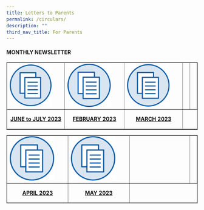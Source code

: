 ```yaml
---
title: Letters to Parents
permalink: /circulars/
description: ""
third_nav_title: For Parents
---
```

<h4><strong>MONTHLY NEWSLETTER</strong></h4>
<table style="border-collapse: collapse; width: 100%;" border="1">
<tbody>
<tr>
<td style="width: 33.3333%;"><a href="/files/june-july2023.pdf"><img style="width: 80%;" src="/images/mn.png"></a></td>
	<td style="width: 33.3333%;"><a href="/files/month_feb_2023.pdf"><img style="width: 80%;" src="/images/mn.png"></a></td>
	<td style="width: 33.3333%;"><a href="/files/month_mar_2023.pdf"><img style="width: 80%;" src="/images/mn.png"></a></td>
	
<td style="width: 33.3333%;">&nbsp;</td>
<td style="width: 33.3333%;">&nbsp;</td>
</tr>
<tr>
<td style="width: 33.3333%;"><p style="text-align: center;"><strong><a href="/files/june-july2023.pdf">JUNE to JULY 2023</a></strong></p></td>
	<td style="width: 33.3333%;"><p style="text-align: center;"><strong><a href="/files/month_feb_2023.pdf">FEBRUARY 2023</a></strong></p></td>
	<td style="width: 33.3333%;"><p style="text-align: center;"><strong><a href="/files/month_mar_2023.pdf">MARCH 2023</a></strong></p></td>
	
</tr></tbody></table><table style="border-collapse: collapse; width: 100%;" border="1">
<tbody>
<tr>
<td style="width: 33.3333%;"><a href="/files/month_apr_2023.pdf"><img style="width: 80%;" src="/images/mn.png"></a></td>
	<td style="width: 33.3333%;"><a href="/files/may 2023.pdf"><img style="width: 80%;" src="/images/mn.png"></a></td>
	
	

<td style="width: 33.3333%;">&nbsp;</td>
<td style="width: 33.3333%;">&nbsp;</td>
</tr>
	<tr>
<td style="width: 33.3333%;"><p style="text-align: center;"><strong><a href="/files/month_apr_2023.pdf">APRIL 2023</a></strong></p></td><td style="width: 33.3333%;"><p style="text-align: center;"><strong><a href="/files/may 2023.pdf">MAY 2023</a></strong></p></td>
	
	
	
</tr></tbody>
</table>